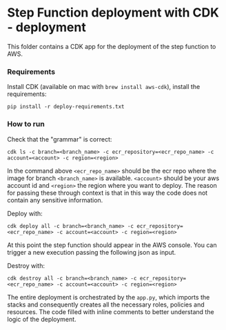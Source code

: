 # Step Function deployment with CDK - deployment

This folder contains a CDK app for the deployment of the step function to AWS.

### Requirements

Install CDK (available on mac with `brew install aws-cdk`), install the requirements:

```
pip install -r deploy-requirements.txt
```

### How to run

Check that the "grammar" is correct:

```
cdk ls -c branch=<branch_name> -c ecr_repository=<ecr_repo_name> -c account=<account> -c region=<region>
```

In the command above `<ecr_repo_name>` should be the ecr repo where the image for branch `<branch_name>` is available. `<account>` should be your aws account id and `<region>` the region where you want to deploy. The reason for passing these through context is that in this way the code does not contain any sensitive information.

Deploy with:

```
cdk deploy all -c branch=<branch_name> -c ecr_repository=<ecr_repo_name> -c account=<account> -c region=<region>
```

At this point the step function should appear in the AWS console. You can
trigger a new execution passing the following json as input.

Destroy with:

```
cdk destroy all -c branch=<branch_name> -c ecr_repository=<ecr_repo_name> -c account=<account> -c region=<region>
```

The entire deployment is orchestrated by the `app.py`, which imports the stacks and consequently creates all the necessary roles, policies and resources. The code filled with inline comments to better understand the logic of the deployment.